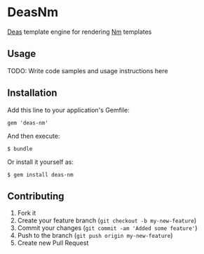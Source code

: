 # DeasNm

[Deas](https://github.com/redding/deas) template engine for rendering [Nm](https://github.com/redding/nm) templates

## Usage

TODO: Write code samples and usage instructions here

## Installation

Add this line to your application's Gemfile:

    gem 'deas-nm'

And then execute:

    $ bundle

Or install it yourself as:

    $ gem install deas-nm

## Contributing

1. Fork it
2. Create your feature branch (`git checkout -b my-new-feature`)
3. Commit your changes (`git commit -am 'Added some feature'`)
4. Push to the branch (`git push origin my-new-feature`)
5. Create new Pull Request
